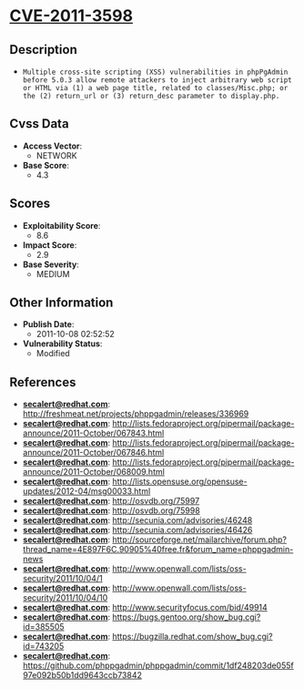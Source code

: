 
# [CVE-2011-3598](http://freshmeat.net/projects/phppgadmin/releases/336969)

## Description

- `Multiple cross-site scripting (XSS) vulnerabilities in phpPgAdmin before 5.0.3 allow remote attackers to inject arbitrary web script or HTML via (1) a web page title, related to classes/Misc.php; or the (2) return_url or (3) return_desc parameter to display.php.`

## Cvss Data

- **Access Vector**:
  - NETWORK
- **Base Score**:
  - 4.3

## Scores

- **Exploitability Score**:
  - 8.6
- **Impact Score**:
  - 2.9
- **Base Severity**:
  - MEDIUM

## Other Information

- **Publish Date**:
  - 2011-10-08 02:52:52
- **Vulnerability Status**:
  - Modified

## References

- **secalert@redhat.com**: http://freshmeat.net/projects/phppgadmin/releases/336969
- **secalert@redhat.com**: http://lists.fedoraproject.org/pipermail/package-announce/2011-October/067843.html
- **secalert@redhat.com**: http://lists.fedoraproject.org/pipermail/package-announce/2011-October/067846.html
- **secalert@redhat.com**: http://lists.fedoraproject.org/pipermail/package-announce/2011-October/068009.html
- **secalert@redhat.com**: http://lists.opensuse.org/opensuse-updates/2012-04/msg00033.html
- **secalert@redhat.com**: http://osvdb.org/75997
- **secalert@redhat.com**: http://osvdb.org/75998
- **secalert@redhat.com**: http://secunia.com/advisories/46248
- **secalert@redhat.com**: http://secunia.com/advisories/46426
- **secalert@redhat.com**: http://sourceforge.net/mailarchive/forum.php?thread_name=4E897F6C.90905%40free.fr&forum_name=phppgadmin-news
- **secalert@redhat.com**: http://www.openwall.com/lists/oss-security/2011/10/04/1
- **secalert@redhat.com**: http://www.openwall.com/lists/oss-security/2011/10/04/10
- **secalert@redhat.com**: http://www.securityfocus.com/bid/49914
- **secalert@redhat.com**: https://bugs.gentoo.org/show_bug.cgi?id=385505
- **secalert@redhat.com**: https://bugzilla.redhat.com/show_bug.cgi?id=743205
- **secalert@redhat.com**: https://github.com/phppgadmin/phppgadmin/commit/1df248203de055f97e092b50b1dd9643ccb73842

